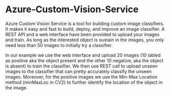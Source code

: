 # Azure-Custom-Vision-Service
Azure Custom Vision Service is a tool for building custom image classifiers. It makes it easy and fast to build, deploy, and improve an image classifier. A REST API and a web interface have been provided to upload your images and train. As long as the interested object is sustain in the images, you only need less than 50 images to initially try a classifier. 

In our example we use the web interface and upload 20 images (10 labled as positive aka the object present and the other 10 negative, aka the object is absent) to train the classifier. We then use REST call to upload unseen images to the classifier that can pretty accurately classify the unseen images. Moreover, for the positive images we use the Min-Max Location method (minMaxLoc in CV2) to further identify the location of the object in the image.

